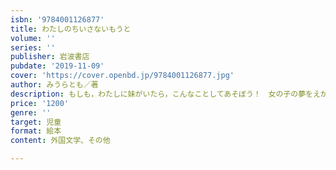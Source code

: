 ```yaml
---
isbn: '9784001126877'
title: わたしのちいさないもうと
volume: ''
series: ''
publisher: 岩波書店
pubdate: '2019-11-09'
cover: 'https://cover.openbd.jp/9784001126877.jpg'
author: みうらとも／著
description: もしも，わたしに妹がいたら，こんなことしてあそぼう！　女の子の夢をえがいたチャーミングな絵本．
price: '1200'
genre: ''
target: 児童
format: 絵本
content: 外国文学、その他

---
```

